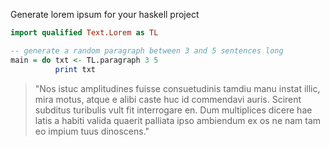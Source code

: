 Generate lorem ipsum for your haskell project



```haskell
import qualified Text.Lorem as TL

-- generate a random paragraph between 3 and 5 sentences long
main = do txt <- TL.paragraph 3 5 
          print txt
```

> "Nos istuc amplitudines fuisse consuetudinis tamdiu manu 
> instat illic, mira motus, atque e alibi caste huc id commendavi
> auris. Scirent subditus turibulis vult fit interrogare en. 
> Dum multiplices dicere hae latis a habiti valida quaerit palliata 
> ipso ambiendum ex os ne nam tam eo impium tuus dinoscens."